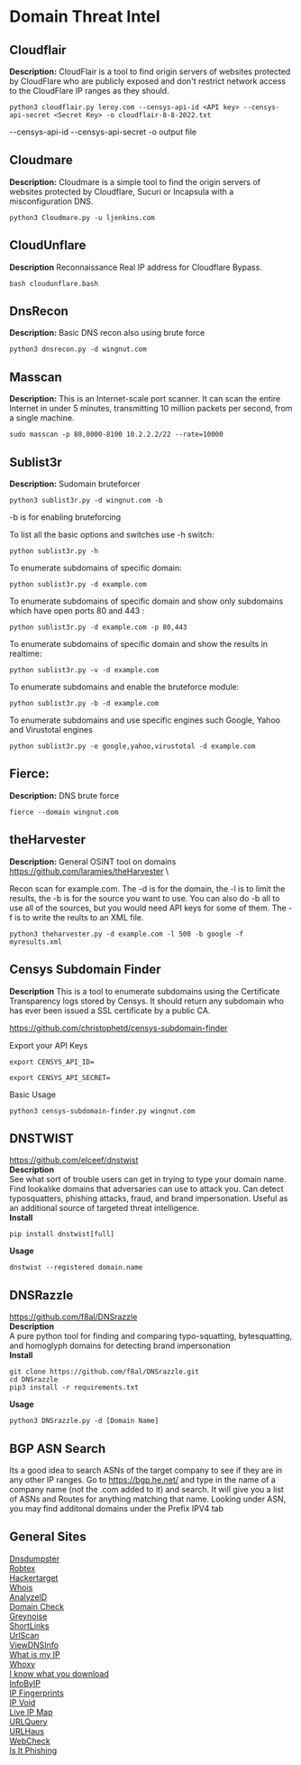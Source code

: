 # Domain Threat Intel

## Cloudflair

**Description:**
CloudFlair is a tool to find origin servers of websites protected by CloudFlare who are publicly exposed and don't restrict network access to the CloudFlare IP ranges as they should. 
```
python3 cloudflair.py leroy.com --censys-api-id <API key> --censys-api-secret <Secret Key> -o cloudflair-8-8-2022.txt
```

--censys-api-id <id>
--censys-api-secret <secret>
-o output file

## Cloudmare

**Description:**
Cloudmare is a simple tool to find the origin servers of websites protected by Cloudflare, Sucuri or Incapsula with a misconfiguration DNS.
```
python3 Cloudmare.py -u ljenkins.com
```


## CloudUnflare

**Description**
Reconnaissance Real IP address for Cloudflare Bypass.
```
bash cloudunflare.bash
```


## DnsRecon

**Description:** Basic DNS recon also using brute force
```
python3 dnsrecon.py -d wingnut.com
```


## Masscan

**Description:** This is an Internet-scale port scanner. It can scan the entire Internet in under 5 minutes, transmitting 10 million packets per second, from a single machine.
```
sudo masscan -p 80,8000-8100 10.2.2.2/22 --rate=10000
```


## Sublist3r

**Description:** Sudomain bruteforcer
```
python3 sublist3r.py -d wingnut.com -b
```

-b is for enabling bruteforcing

To list all the basic options and switches use -h switch:
``` 
python sublist3r.py -h
```

To enumerate subdomains of specific domain:
``` 
python sublist3r.py -d example.com
```

To enumerate subdomains of specific domain and show only subdomains which have open ports 80 and 443 :
``` 
python sublist3r.py -d example.com -p 80,443
```

To enumerate subdomains of specific domain and show the results in realtime:
``` 
python sublist3r.py -v -d example.com
```

To enumerate subdomains and enable the bruteforce module:
``` 
python sublist3r.py -b -d example.com
```

To enumerate subdomains and use specific engines such Google, Yahoo and Virustotal engines
``` 
python sublist3r.py -e google,yahoo,virustotal -d example.com
```


## Fierce: 

**Description:** DNS brute force
```
fierce --domain wingnut.com
```


## theHarvester
  **Description:** General OSINT tool on domains
  https://github.com/laramies/theHarvester \
  
  Recon scan for example.com. The -d is for the domain, the -l is to limit the results, the -b is for the source you want to use. You can also do -b all to use all of the sources, but you would need API keys for some of them. The -f is to write the reults to an XML file.
``` 
python3 theharvester.py -d example.com -l 500 -b google -f myresults.xml
```

 ## Censys Subdomain Finder
 **Description**
 This is a tool to enumerate subdomains using the Certificate Transparency logs stored by Censys. It should return any subdomain who has ever been issued a SSL certificate by a public CA.
 
 https://github.com/christophetd/censys-subdomain-finder
 
 Export your API Keys
 ```
export CENSYS_API_ID=
 ```
 ```
export CENSYS_API_SECRET=
 ```
 Basic Usage
 ```
 python3 censys-subdomain-finder.py wingnut.com
 ```

## DNSTWIST
https://github.com/elceef/dnstwist \
**Description** \
See what sort of trouble users can get in trying to type your domain name. Find lookalike domains that adversaries can use to attack you. Can detect typosquatters, phishing attacks, fraud, and brand impersonation. Useful as an additional source of targeted threat intelligence. \
**Install**
```
pip install dnstwist[full]
```
**Usage**
```
dnstwist --registered domain.name
```
## DNSRazzle
https://github.com/f8al/DNSrazzle \
**Description** \
A pure python tool for finding and comparing typo-squatting, bytesquatting, and homoglyph domains for detecting brand impersonation \
**Install**
```
git clone https://github.com/f8al/DNSrazzle.git
cd DNSrazzle
pip3 install -r requirements.txt
```
**Usage**
```
python3 DNSrazzle.py -d [Domain Name]
```

## BGP ASN Search
Its a good idea to search ASNs of the target company to see if they are in any other IP ranges. Go to https://bgp.he.net/ and type in the name of a company name (not the .com added to it) and search. It will give you a list of ASNs and Routes for anything matching that name. Looking under ASN, you may find additonal domains under the Prefix IPV4 tab

## General Sites
[Dnsdumpster](https://dnsdumpster.com/) \
[Robtex](https://www.robtex.com/) \
[Hackertarget](https://hackertarget.com/reverse-dns-lookup) \
[Whois](https://who.is/) \
[AnalyzeID](https://analyzeid.com/) \
[Domain Check](https://centralops.net/asp/co/DomainCheck.vbs.asp) \
[Greynoise](https://viz.greynoise.io/) \
[ShortLinks](https://seintpl.github.io/osint/short-links-verification-cheatsheet) \
[UrlScan](https://urlscan.io/) \
[ViewDNSInfo](https://viewdns.info/) \
[What is my IP](https://whatismyipaddress.com/) \
[Whoxy](https://www.whoxy.com/) \
[I know what you download](https://iknowwhatyoudownload.com/en/peer/) \
[InfoByIP](https://www.infobyip.com/) \
[IP Fingerprints](https://www.ipfingerprints.com/) \
[IP Void](https://www.ipvoid.com/) \
[Live IP Map](https://www.liveipmap.com/) \
[URLQuery](https://urlquery.net/) \
[URLHaus](https://urlhaus.abuse.ch/) \
[WebCheck](https://web-check.as93.net/) \
[Is It Phishing](https://isitphishing.org/) 


